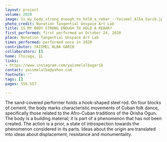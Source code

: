 ```yaml
---
layout: project
volume: 2020
image: Is_my_body_strong_enough_to_hold_a_rebar_--Yaismel_Alba_Garib.jpg
photo_credit: Nonation Tangential Unspace Art Lab
title: IS MY BODY STRONG ENOUGH TO HOLD A REBAR?
first_performed: first performed on October 24, 2020
place: Nonation Tangential Unspace Art Lab
times_performed: performed once in 2020
contributor: YAISMEL ALBA GARIB
collaborators: []
home: Chicago, IL
links:
- https://www.instagram.com/yaismelalbagarib
contact: yaismelalba@yahoo.com
footnote: ''
tags: []
pages: 556-557

---
```


The sand-covered performer holds a hook-shaped steel rod. On four blocks of cement, the body marks characteristic movements of Cuban folk dance, specifically those related to the Afro-Cuban traditions of the Orisha Ogun. The body is a building material; it is part of a phenomenon that has not been created. The action is a prior, a state of introspection towards the phenomenon considered in its parts. Ideas about the origin are translated into ideas about displacement, resistance and monumentality.
